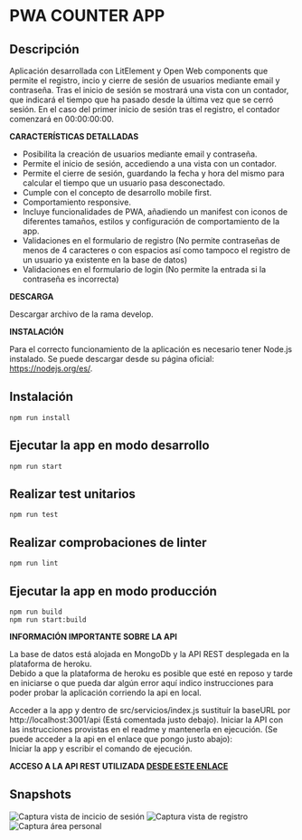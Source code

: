 # PWA COUNTER APP
 ## **Descripción**
 
 Aplicación desarrollada con LitElement y Open Web components que permite el registro, incio y cierre de sesión de usuarios mediante email y contraseña.
 Tras el inicio de sesión se mostrará una vista con un contador, que indicará el tiempo que ha pasado desde la última vez que se cerró sesión.
 En el caso del primer inicio de sesión tras el registro, el contador comenzará en 00:00:00:00.
 
 **CARACTERÍSTICAS DETALLADAS**
* Posibilita la creación de usuarios mediante email y contraseña.
* Permite el inicio de sesión, accediendo a una vista con un contador.
* Permite el cierre de sesión, guardando la fecha y hora del mismo para calcular el tiempo que un usuario pasa desconectado.
* Cumple con el concepto de desarrollo mobile first.
* Comportamiento responsive.
* Incluye funcionalidades de PWA, añadiendo un manifest con iconos de diferentes tamaños, estilos y configuración de comportamiento de la app.
* Validaciones en el formulario de registro (No permite contraseñas de menos de 4 caracteres o con espacios así como tampoco el registro de un usuario ya existente en la base de datos)
* Validaciones en el formulario de login (No permite la entrada si la contraseña es incorrecta)


**DESCARGA**

Descargar archivo de la rama develop.

**INSTALACIÓN**

Para el correcto funcionamiento de la aplicación es necesario tener Node.js instalado. Se puede descargar desde su página oficial: https://nodejs.org/es/.
</br>


## Instalación

    npm run install

## Ejecutar la app en modo desarrollo

    npm run start
    
## Realizar test unitarios

    npm run test

## Realizar comprobaciones de linter

    npm run lint


## Ejecutar la app en modo producción
    
    npm run build
    npm run start:build



**INFORMACIÓN IMPORTANTE SOBRE LA API**

La base de datos está alojada en MongoDb y la API REST desplegada en la plataforma de heroku.</br>
Debido a que la plataforma de heroku es posible que esté en reposo y tarde en iniciarse o que pueda dar algún error aquí indico instrucciones para poder probar la aplicación corriendo la api en local.</br>

Acceder a la app y dentro de src/servicios/index.js sustituír la baseURL por http://localhost:3001/api (Está comentada justo debajo).
Iniciar la API con las instrucciones provistas en el readme y mantenerla en ejecución. (Se puede acceder a la api en el enlace que pongo justo abajo): </br>
Iniciar la app y escribir el comando de ejecución.


**ACCESO A LA API REST UTILIZADA [DESDE ESTE ENLACE](https://github.com/aliparra/pwa-api )**


## **Snapshots**

![Captura vista de incicio de sesión](https://res.cloudinary.com/dv4pkbmin/image/upload/v1631871825/pwa-counter/tres_r140hi.png)
![Captura vista de registro](https://res.cloudinary.com/dv4pkbmin/image/upload/v1631871768/pwa-counter/dos_v9kskh.png)
![Captura área personal](https://res.cloudinary.com/dv4pkbmin/image/upload/v1631871626/pwa-counter/Captura_de_pantalla_de_2021-09-17_11-07-49_jo1gzf.png)

